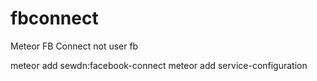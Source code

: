 # fbconnect
Meteor FB Connect not user fb

meteor add sewdn:facebook-connect
meteor add service-configuration
